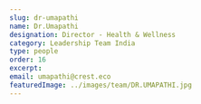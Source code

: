 ```yaml
---
slug: dr-umapathi
name: Dr.Umapathi
designation: Director - Health & Wellness
category: Leadership Team India
type: people
order: 16
excerpt:
email: umapathi@crest.eco
featuredImage: ../images/team/DR.UMAPATHI.jpg
---
```

